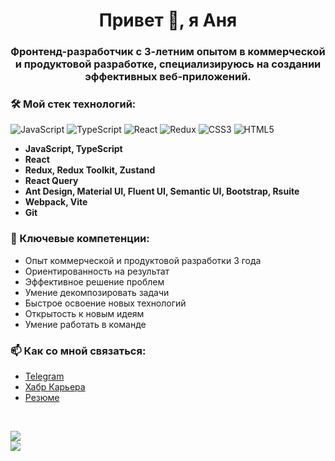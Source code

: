 <h1 align="center">Привет 👋, я Аня</h1>

<h3 align="center"> Фронтенд-разработчик с 3-летним опытом в коммерческой и продуктовой разработке, специализируюсь на создании эффективных веб-приложений. </h3>


### 🛠️ Мой стек технологий:
![JavaScript](https://img.shields.io/badge/javascript-%23323330.svg?style=for-the-badge&logo=javascript&logoColor=%23F7DF1E) ![TypeScript](https://img.shields.io/badge/typescript-%23007ACC.svg?style=for-the-badge&logo=typescript&logoColor=white) ![React](https://img.shields.io/badge/react-%2320232a.svg?style=for-the-badge&logo=react&logoColor=%2361DAFB) ![Redux](https://img.shields.io/badge/redux-%23593d88.svg?style=for-the-badge&logo=redux&logoColor=white) ![CSS3](https://img.shields.io/badge/css3-%231572B6.svg?style=for-the-badge&logo=css3&logoColor=white) ![HTML5](https://img.shields.io/badge/html5-%23E34F26.svg?style=for-the-badge&logo=html5&logoColor=white)

- **JavaScript, TypeScript**
- **React**
- **Redux, Redux Toolkit, Zustand**
- **React Query**
- **Ant Design, Material UI, Fluent UI, Semantic UI, Bootstrap, Rsuite**
- **Webpack, Vite**
- **Git**
  

### 💼 Ключевые компетенции:
- Опыт коммерческой и продуктовой разработки 3 года
- Ориентированность на результат
- Эффективное решение проблем
- Умение декомпозировать задачи
- Быстрое освоение новых технологий
- Открытость к новым идеям
- Умение работать в команде


### 📫 Как со мной связаться:
- <a href="https://t.me/cogito322" target="_blank">Telegram</a>
- <a href="https://career.habr.com/cogito322" target="_blank">Хабр Карьера</a>
- <a href="https://drive.google.com/file/d/1jas8a_94QQmmJkipA7K20UYrZ2SNuY8m/view?usp=sharing" target="_blank">Резюме</a>

<br/>

![](https://github-readme-stats.vercel.app/api/top-langs/?username=Ukobak&theme=dark&hide_border=false&include_all_commits=false&count_private=false&layout=compact)
<br/>
[![](https://visitcount.itsvg.in/api?id=Ukobak&icon=0&color=0)](https://visitcount.itsvg.in)


